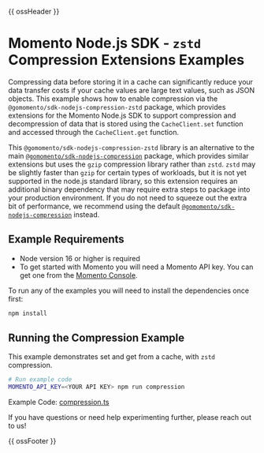 {{ ossHeader }}

# Momento Node.js SDK - `zstd` Compression Extensions Examples

Compressing data before storing it in a cache can significantly reduce your data transfer costs if your cache values are large text values, such as JSON objects. This example shows how to enable compression via the `@gomomento/sdk-nodejs-compression-zstd` package, which provides extensions for the Momento Node.js SDK to support compression and decompression of data that is stored using the `CacheClient.set` function and accessed through the `CacheClient.get` function.

This `@gomomento/sdk-nodejs-compression-zstd` library is an alternative to the main [`@gomomento/sdk-nodejs-compression`](https://github.com/momentohq/client-sdk-javascript/tree/main/packages/client-sdk-nodejs-compression) package, which provides similar extensions but uses the `gzip` compression library rather than `zstd`.  `zstd` may be slightly faster than `gzip` for certain types of workloads, but it is not yet supported in the node.js standard library, so this extension requires an additional binary dependency that may require extra steps to package into your production environment. If you do not need to squeeze out the extra bit of performance, we recommend using the default [`@gomomento/sdk-nodejs-compression`](https://github.com/momentohq/client-sdk-javascript/tree/main/packages/client-sdk-nodejs-compression) instead.

## Example Requirements

- Node version 16 or higher is required
- To get started with Momento you will need a Momento API key. You can get one from the [Momento Console](https://console.gomomento.com).

To run any of the examples you will need to install the dependencies once first:

```bash
npm install
```

## Running the Compression Example

This example demonstrates set and get from a cache, with `zstd` compression.

```bash
# Run example code
MOMENTO_API_KEY=<YOUR API KEY> npm run compression
```

Example Code: [compression.ts](compression.ts)


If you have questions or need help experimenting further, please reach out to us!

{{ ossFooter }}
